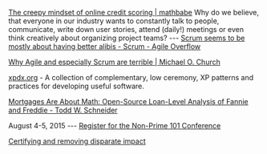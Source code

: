 <!-- njnmdoc:  title="Financial"  -->

[The creepy mindset of online credit scoring | mathbabe](http://mathbabe.org/2013/07/12/the-creepy-mindset-of-online-credit-scoring/)
Why do we believe, that everyone in our industry wants to constantly talk to people, communicate, write down user stories, attend (daily!) meetings or even think creatively about organizing project teams? --- [Scrum seems to be mostly about having better alibis - Scrum - Agile Overflow](http://agileoverflow.com/t/scrum-seems-to-be-mostly-about-having-better-alibis/47)

[Why Agile and especially Scrum are terrible | Michael O. Church](https://michaelochurch.wordpress.com/2015/06/06/why-agile-and-especially-scrum-are-terrible/)

[xpdx.org](https://xpdx.org) - A collection of complementary, low ceremony, XP patterns and practices for developing useful software.

[Mortgages Are About Math: Open-Source Loan-Level Analysis of Fannie and Freddie - Todd W. Schneider](http://toddwschneider.com/posts/mortgages-are-about-math-open-source-loan-level-analysis-of-fannie-and-freddie/)

 August 4-5, 2015 --- [Register for the Non-Prime 101 Conference](https://www.nonprime101.com/nonprime101-conference-registration/)

[Certifying and removing disparate impact](http://arxiv.org/abs/1412.3756)

